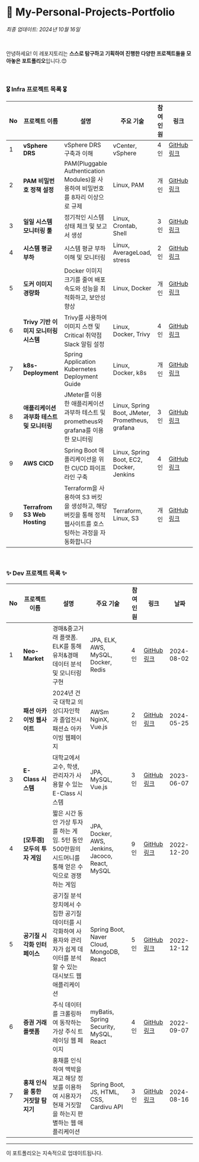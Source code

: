 # 🤔 My-Personal-Projects-Portfolio

*최종 업데이트: 2024년 10월 16일*

<br>

안녕하세요! 이 레포지토리는 **스스로 탐구하고 기획하여 진행한 다양한 프로젝트들을 모아놓은 포트폴리오**입니다.😊 <br>

<br>

### 🎖️ Infra 프로젝트 목록 🎖️

| No | 프로젝트 이름 | 설명 | 주요 기술 | 참여 인원 | 링크 | 날짜 |
|----|---------------|------|-----------|----------|------|------|
| 1 | **vSphere DRS**  | vSphere DRS 구축과 이해 | vCenter, vSphere | 4인 | [GitHub 링크](https://github.com/WooriFISA-VMware/vSphereDRS?tab=readme-ov-file) | 2024-09-13 |
| 2 | **PAM 비밀번호 정책 설정**  | PAM(Pluggable Authentication Modules)을 사용하여 비밀번호를 8자리 이상으로 규제 | Linux, PAM | 개인 | [GitHub 링크](https://github.com/jiione/PAM-Demo) | 2024-09-19 |
| 3 | **일일 시스템 모니터링 툴**  | 정기적인 시스템 상태 체크 및 보고서 생성 | Linux, Crontab, Shell | 3인 | [GitHub 링크](https://github.com/jiione/Crontab-Demo) | 2024-09-20 |
| 4 | **시스템 평균 부하**  | 시스템 평균 부하 이해 및 모니터링 | Linux, AverageLoad, stress | 2인 | [GitHub 링크](https://github.com/jiione/AverageLoad-Demo) | 2024-09-23 |
| 5 | **도커 이미지 경량화**  |  Docker 이미지 크기를 줄여 배포 속도와 성능을 최적화하고, 보안성 향상 | Linux, Docker | 개인 | [GitHub 링크](https://github.com/jiione/Docker-Optimization-Demo) | 2024-09-24 |
| 6 | **Trivy 기반 이미지 모니터링 시스템**  | Trivy를 사용하여 이미지 스캔 및 Critical 취약점 Slack 알림 설정 | Linux, Docker, Trivy | 4인 | [GitHub 링크](https://github.com/jiione/Trivy-Monitor) | 2024-09-25 |
| 7 | **k8s-Deployment**  | Spring Application Kubernetes Deployment Guide | Linux, Docker, k8s | 개인 | [GitHub 링크](https://github.com/jiione/K8S-Deployment-Demo) | 2024-10-02 |
| 8 | **애플리케이션 과부화 테스트 및 모니터링**  | JMeter를 이용한 애플리케이션 과부하 테스트 및 prometheus와 grafana를 이용한 모니터링 | Linux, Spring Boot, JMeter, Prometheus, grafana | 3인 | [GitHub 링크](https://github.com/jiione/Overload-Monitoring) | 2024-10-08 |
| 9 | **AWS CICD**  | Spring Boot 애플리케이션을 위한 CI/CD 파이프라인 구축 | Linux, Spring Boot, EC2, Docker, Jenkins | 4인 | [GitHub 링크](https://github.com/jiione/AWS-CICD-Demo) | 2024-10-11 |
| 9 | **Terrafrom S3 Web Hosting**  | Terraform을 사용하여 S3 버킷을 생성하고, 해당 버킷을 통해 정적 웹사이트를 호스팅하는 과정을 자동화합니다 | Terraform, Linux, S3 | 개인 | [GitHub 링크]([https://github.com/jiione/AWS-CICD-Demo](https://github.com/jiione/Terraform-s3-Demo)) | 2024-10-16 |



<br>

### ✨ Dev 프로젝트 목록 ✨

| No | 프로젝트 이름 | 설명 | 주요 기술 | 참여 인원 | 링크 | 날짜 |
|----|---------------|------|-----------|----------|------|------|
| 1 | **Neo-Market** | 경매&중고거래 플랫폼. ELK를 통해 유저&경매 데이터 분석 및 모니터링 구현 | JPA, ELK, AWS, MySQL, Docker, Redis | 4인 | [GitHub 링크](https://github.com/Neo-Market) | 2024-08-02 |
| 2 | **패션 아카이빙 웹사이트** | 2024년 건국 대학교 의상디자인학과 졸업전시패션쇼 아카이빙 웹페이지 | AWSm NginX, Vue.js | 2인 | [GitHub 링크](https://github.com/FASHION-ARCHIVE/fashion) | 2024-05-25 |
| 3 | **E-Class 시스템** | 대학교에서 교수, 학생, 관리자가 사용할 수 있는 E-Class 시스템 | JPA, MySQL, Vue.js | 3인    | [GitHub 링크](https://github.com/jiione/new-klas-BE) | 2023-06-07 |
| 4 | **[모투겜] 모두의 투자 게임** | 짧은 시간 동안 가상 투자를 하는 게임. 5턴 동안 500만원의 시드머니를 통해 얻은 수익으로 경쟁하는 게임 | JPA, Docker, AWS, Jenkins, Jacoco, React, MySQL | 9인 | [GitHub 링크](https://github.com/orgs/Team-MTG/repositories) | 2022-12-20 |
| 5 | **공기질 시각화 인터페이스** | 공기질 분석 장치에서 수집한 공기질 데이터를 시각화하여 사용자와 관리자가 쉽게 데이터를 분석할 수 있는 대시보드 웹 애플리케이션 | Spring Boot, Naver Cloud, MongoDB, React | 5인 | [GitHub 링크](https://github.com/KW-TwoParkHanJungLim/Back-End) | 2022-12-12 |
| 6 | **증권 거래 플랫폼** | 주식 데이터를 크롤링하여 동작하는 가상 주식 트레이딩 웹 페이지 | myBatis, Spring Security, MySQL, React | 4인 | [GitHub 링크](https://github.com/KW-Database/Back-End) | 2022-09-07 |
| 7 | **홍채 인식을 통한 거짓말 탐지기** | 홍채를 인식하여 맥박을 재고 해당 정보를 이용하여 시용자가 현재 거짓말을 하는지 판별하는 웹 애플리케이션 | Spring Boot, JS, HTML, CSS, Cardivu API | 3인 | [GitHub 링크](https://github.com/orgs/API-SODE/repositories) | 2024-08-16 |



---

이 포트폴리오는 지속적으로 업데이트됩니다.
